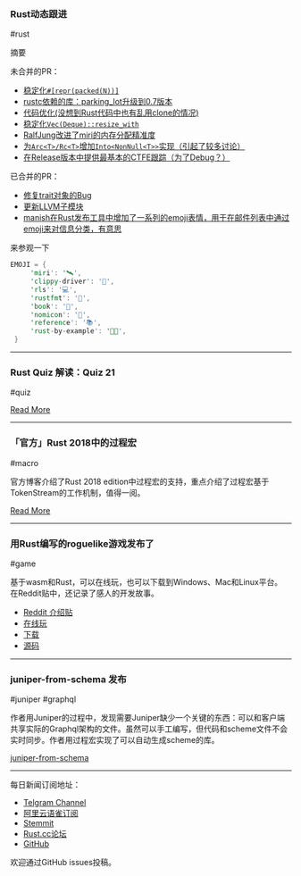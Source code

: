 ### Rust动态跟进

#rust

摘要

未合并的PR：

- [稳定化`#[repr(packed(N))]`](https://github.com/rust-lang/rust/pull/57049)
- [rustc依赖的库：parking_lot升级到0.7版本](https://github.com/rust-lang/rust/pull/57051)
- [代码优化(没想到Rust代码中也有乱用clone的情况)](https://github.com/rust-lang/rust/pull/57027/files)
- [稳定化`Vec(Deque)::resize_with`](https://github.com/rust-lang/rust/pull/57002)
- [RalfJung改进了miri的内存分配精准度](https://github.com/rust-lang/rust/pull/56981)
- [为`Arc<T>/Rc<T>`增加`Into<NonNull<T>>`实现（引起了较多讨论）](https://github.com/rust-lang/rust/pull/56998)
- [在Release版本中提供最基本的CTFE跟踪（为了Debug？）](https://github.com/rust-lang/rust/pull/56973)


已合并的PR：

- [修复trait对象的Bug](https://github.com/rust-lang/rust/pull/56863)
- [更新LLVM子模块](https://github.com/rust-lang/rust/pull/56948)
- [manish在Rust发布工具中增加了一系列的emoji表情，用于在邮件列表中通过emoji来对信息分类，有意思](https://github.com/rust-lang/rust/pull/56758)

来参观一下

```rust
EMOJI = {
     'miri': '🛰️',
     'clippy-driver': '📎',
     'rls': '💻',
     'rustfmt': '📝',
     'book': '📖',
     'nomicon': '👿',
     'reference': '📚',
     'rust-by-example': '👩‍🏫',
 }
```

---

### Rust Quiz 解读：Quiz 21

#quiz

[Read More](https://zhuanlan.zhihu.com/p/52986963)

---

### 「官方」Rust 2018中的过程宏

#macro

官方博客介绍了Rust 2018 edition中过程宏的支持，重点介绍了过程宏基于TokenStream的工作机制，值得一阅。

[Read More](https://blog.rust-lang.org/2018/12/21/Procedural-Macros-in-Rust-2018.html)

---

### 用Rust编写的roguelike游戏发布了

#game

基于wasm和Rust，可以在线玩，也可以下载到Windows、Mac和Linux平台。
在Reddit贴中，还记录了感人的开发故事。

- [Reddit 介绍贴](https://www.reddit.com/r/rust/comments/a8be46/dose_response_roguelike_game_written_in_rust/)
- [在线玩](https://tryjumping.com/dose-response-roguelike/play/)
- [下载](https://tryjumping.itch.io/dose-response)
- [源码](https://github.com/tryjumping/dose-response)

---

###  juniper-from-schema 发布

#juniper #graphql

作者用Juniper的过程中，发现需要Juniper缺少一个关键的东西：可以和客户端共享实际的Graphql架构的文件。虽然可以手工编写，但代码和scheme文件不会实时同步。作者用过程宏实现了可以自动生成scheme的库。

[juniper-from-schema](https://github.com/davidpdrsn/juniper-from-schema)


---

每日新闻订阅地址：

- [Telgram Channel](https://t.me/rust_daily_news )
- [阿里云语雀订阅](https://www.yuque.com/chaosbot/rustnews)
- [Stemmit](https://steemit.com/@blackanger)
- [Rust.cc论坛](https://rust.cc)
- [GitHub](https://github.com/RustStudy/rust_daily_news)

欢迎通过GitHub issues投稿。
